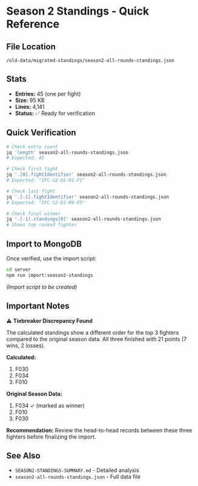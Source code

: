 # Season 2 Standings - Quick Reference

## File Location
`/old-data/migrated-standings/season2-all-rounds-standings.json`

## Stats
- **Entries:** 45 (one per fight)
- **Size:** 95 KB
- **Lines:** 4,141
- **Status:** ✅ Ready for verification

## Quick Verification

```bash
# Check entry count
jq 'length' season2-all-rounds-standings.json
# Expected: 45

# Check first fight
jq '.[0].fightIdentifier' season2-all-rounds-standings.json
# Expected: "IFC-S2-D1-R1-F1"

# Check last fight
jq '.[-1].fightIdentifier' season2-all-rounds-standings.json
# Expected: "IFC-S2-D1-R9-F5"

# Check final winner
jq '.[-1].standings[0]' season2-all-rounds-standings.json
# Shows top ranked fighter
```

## Import to MongoDB

Once verified, use the import script:

```bash
cd server
npm run import:season2-standings
```

*(Import script to be created)*

## Important Notes

⚠️ **Tiebreaker Discrepancy Found**

The calculated standings show a different order for the top 3 fighters compared to the original season data. All three finished with 21 points (7 wins, 2 losses).

**Calculated:**
1. F030
2. F034  
3. F010

**Original Season Data:**
1. F034 ✓ (marked as winner)
2. F010
3. F030

**Recommendation:** Review the head-to-head records between these three fighters before finalizing the import.

## See Also
- `SEASON2-STANDINGS-SUMMARY.md` - Detailed analysis
- `season2-all-rounds-standings.json` - Full data file

